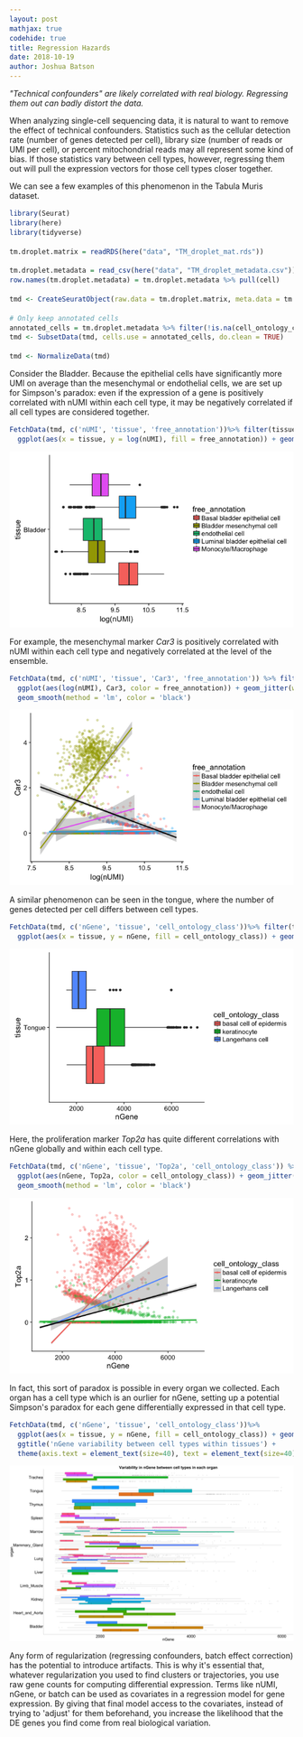 ```yaml
---
layout: post
mathjax: true
codehide: true
title: Regression Hazards
date: 2018-10-19
author: Joshua Batson
---
```


_"Technical confounders" are likely correlated with real biology. Regressing them out can badly distort the data._

When analyzing single-cell sequencing data, it is natural to want to remove the effect of technical confounders. Statistics such as the cellular detection rate (number of genes detected per cell), library size (number of reads or UMI per cell), or percent mitochondrial reads may all represent some kind of bias. If those statistics vary between cell types, however, regressing them out will pull the expression vectors for those cell types closer together.

We can see a few examples of this phenomenon in the Tabula Muris dataset.

```r
library(Seurat)
library(here)
library(tidyverse)

tm.droplet.matrix = readRDS(here("data", "TM_droplet_mat.rds"))

tm.droplet.metadata = read_csv(here("data", "TM_droplet_metadata.csv"))
row.names(tm.droplet.metadata) = tm.droplet.metadata %>% pull(cell)

tmd <- CreateSeuratObject(raw.data = tm.droplet.matrix, meta.data = tm.droplet.metadata, project = "TabulaMuris")

# Only keep annotated cells
annotated_cells = tm.droplet.metadata %>% filter(!is.na(cell_ontology_class)) %>% pull(cell)
tmd <- SubsetData(tmd, cells.use = annotated_cells, do.clean = TRUE)

tmd <- NormalizeData(tmd)
```

Consider the Bladder. Because the epithelial cells have significantly more UMI on average than the mesenchymal or endothelial cells, we are set up for Simpson's paradox: even if the expression of a gene is positively correlated with nUMI within each cell type, it may be negatively correlated if all cell types are considered together.

```r
FetchData(tmd, c('nUMI', 'tissue', 'free_annotation'))%>% filter(tissue == 'Bladder') %>%
  ggplot(aes(x = tissue, y = log(nUMI), fill = free_annotation)) + geom_boxplot() + coord_flip()
```

![png](/images/Regression-Hazards/regression-hazards_0.png)

For example, the mesenchymal marker _Car3_ is positively correlated with nUMI within each cell type and negatively correlated at the level of the ensemble.

```r
FetchData(tmd, c('nUMI', 'tissue', 'Car3', 'free_annotation')) %>% filter(tissue == 'Bladder') %>%
  ggplot(aes(log(nUMI), Car3, color = free_annotation)) + geom_jitter(width = 0.2, alpha = 0.3) + geom_smooth(method = 'lm') +
  geom_smooth(method = 'lm', color = 'black')
```

![png](/images/Regression-Hazards/regression-hazards_1.png)

A similar phenomenon can be seen in the tongue, where the number of genes detected per cell differs between cell types.

```r
FetchData(tmd, c('nGene', 'tissue', 'cell_ontology_class'))%>% filter(tissue == 'Tongue') %>%
  ggplot(aes(x = tissue, y = nGene, fill = cell_ontology_class)) + geom_boxplot() + coord_flip()
```

![png](/images/Regression-Hazards/regression-hazards_2.png)

Here, the proliferation marker _Top2a_ has quite different correlations with nGene globally and within each cell type.

```r
FetchData(tmd, c('nGene', 'tissue', 'Top2a', 'cell_ontology_class')) %>% filter(tissue == 'Tongue') %>%
  ggplot(aes(nGene, Top2a, color = cell_ontology_class)) + geom_jitter(width = 0.2, alpha = 0.3) + geom_smooth(method = 'lm') +
  geom_smooth(method = 'lm', color = 'black')
```

![png](/images/Regression-Hazards/regression-hazards_3.png)

In fact, this sort of paradox is possible in every organ we collected. Each organ has a cell type which is an ourlier for nGene, setting up a potential Simpson's paradox for each gene differentially expressed in that cell type.

```r
FetchData(tmd, c('nGene', 'tissue', 'cell_ontology_class'))%>%
  ggplot(aes(x = tissue, y = nGene, fill = cell_ontology_class)) + geom_boxplot() + coord_flip() +
  ggtitle('nGene variability between cell types within tissues') +
  theme(axis.text = element_text(size=40), text = element_text(size=40), legend.position="none")
```

![png](/images/Regression-Hazards/regression-hazards_4.png)

Any form of regularization (regressing confounders, batch effect correction) has the potential to introduce artifacts. This is why it's essential that, whatever regularization you used to find clusters or trajectories, you use raw gene counts for computing differential expression. Terms like nUMI, nGene, or batch can be used as covariates in a regression model for gene expression. By giving that final model access to the covariates, instead of trying to 'adjust' for them beforehand, you increase the likelihood that the DE genes you find come from real biological variation.
